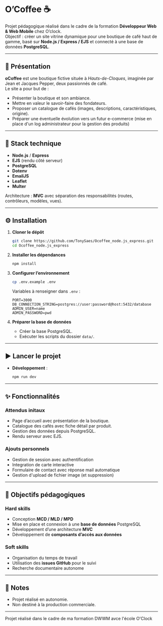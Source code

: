 # O’Coffee ☕️

Projet pédagogique réalisé dans le cadre de la formation **Développeur Web & Web Mobile** chez O’clock.  
Objectif : créer un site vitrine dynamique pour une boutique de café haut de gamme, basé sur **Node.js / Express / EJS** et connecté à une base de données **PostgreSQL**.

---

## 📖 Présentation

**oCoffee** est une boutique fictive située à *Hauts-de-Cloques*, imaginée par Jean et Jacques Pepper, deux passionnés de café.  
Le site a pour but de :

- Présenter la boutique et son ambiance.
- Mettre en valeur le savoir-faire des fondateurs.
- Proposer un catalogue de cafés (images, descriptions, caractéristiques, origine).
- Préparer une éventuelle évolution vers un futur e-commerce (mise en place d'un log administrateur pour la gestion des produits)

---

## 🧱 Stack technique

- **Node.js** / **Express**
- **EJS** (rendu côté serveur)
- **PostgreSQL**
- **Dotenv**
- **EmailJS**
- **Leaflet**
- **Multer**

Architecture : **MVC** avec séparation des responsabilités (routes, contrôleurs, modèles, vues).

---

## ⚙️ Installation

1. **Cloner le dépôt**
   ```bash
   git clone https://github.com/TonySaes/Ocoffee_node.js_express.git
   cd Ocoffee_node.js_express
   ```

2. **Installer les dépendances**
   ```bash
   npm install
   ```

3. **Configurer l’environnement**
   ```bash
   cp .env.example .env
   ```
   Variables à renseigner dans `.env` :
   ```env
   PORT=3000
   DB_CONNECTION_STRING=postgres://user:password@host:5432/database
   ADMIN_USER=name
   ADMIN_PASSWORD=pwd
   ```

4. **Préparer la base de données**
   - Créer la base PostgreSQL.
   - Exécuter les scripts du dossier `data/`.

---

## ▶️ Lancer le projet

- **Développement** :
  ```bash
  npm run dev
  ```

---

## ✨ Fonctionnalités

### Attendus initaux
- Page d’accueil avec présentation de la boutique.
- Catalogue des cafés avec fiche détail par produit.
- Gestion des données depuis PostgreSQL.
- Rendu serveur avec EJS.

### Ajouts personnels
- Gestion de session avec authentification
- Integration de carte interactive 
- Formulaire de contact avec réponse mail automatique
- Gestion d'upload de fichier image (et suppression)

---

## 🎯 Objectifs pédagogiques 

### Hard skills
- Conception **MCD / MLD / MPD**
- Mise en place et connexion à une **base de données** PostgreSQL
- Développement d’une architecture **MVC**
- Développement de **composants d’accès aux données**

### Soft skills
- Organisation du temps de travail
- Utilisation des **issues GitHub** pour le suivi
- Recherche documentaire autonome

---

## 📌 Notes

- Projet réalisé en autonomie.
- Non destiné à la production commerciale.

---

Projet réalisé dans le cadre de ma formation DWWM avce l'école O'Clock
